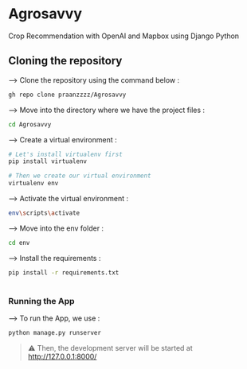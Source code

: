 # Agrosavvy
Crop Recommendation with OpenAI and Mapbox using Django Python



## Cloning the repository

--> Clone the repository using the command below :
```bash
gh repo clone praanzzzz/Agrosavvy

```

--> Move into the directory where we have the project files : 
```bash
cd Agrosavvy

```

--> Create a virtual environment :
```bash
# Let's install virtualenv first
pip install virtualenv

# Then we create our virtual environment
virtualenv env

```

--> Activate the virtual environment :
```bash
env\scripts\activate

```

--> Move into the env folder : 
```bash
cd env
```

--> Install the requirements :
```bash
pip install -r requirements.txt

```

#

### Running the App

--> To run the App, we use :
```bash
python manage.py runserver

```

> ⚠ Then, the development server will be started at http://127.0.0.1:8000/

#
